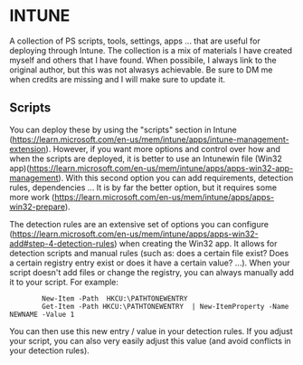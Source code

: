 # INTUNE
A collection of PS scripts, tools, settings, apps ... that are useful for deploying through Intune. The collection is a mix of materials I have created myself and others that I have found. When possibile, I always link to the original author, but this was not alwasys achievable. Be sure to DM me when credits are missing and I will make sure to update it.

## Scripts
You can deploy these by using the "scripts" section in Intune (https://learn.microsoft.com/en-us/mem/intune/apps/intune-management-extension). 
However, if you want more options and control over how and when the scripts are deployed, it is better to use an Intunewin file (Win32 app)(https://learn.microsoft.com/en-us/mem/intune/apps/apps-win32-app-management). With this second option you can add requirements, detection rules, dependencies ... It is by far the better option, but it requires some more work (https://learn.microsoft.com/en-us/mem/intune/apps/apps-win32-prepare).

The detection rules are an extensive set of options you can configure (https://learn.microsoft.com/en-us/mem/intune/apps/apps-win32-add#step-4-detection-rules) when creating the Win32 app. It allows for detection scripts and manual rules (such as: does a certain file exist? Does a certain registry entry exist or does it have a certain value? ...). When your script doesn't add files or change the registry, you can always manually add it to your script. For example:

            New-Item -Path  HKCU:\PATHTONEWENTRY
            Get-Item -Path HKCU:\PATHTONEWENTRY  | New-ItemProperty -Name NEWNAME -Value 1

You can then use this new entry / value in your detection rules. If you adjust your script, you can also very easily adjust this value (and avoid conflicts in your detection rules).
